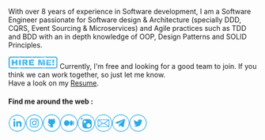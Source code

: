 With over 8 years of experience in Software development, I am a Software Engineer passionate for Software design & Architecture (specially DDD, CQRS, Event Sourcing & Microservices) and Agile practices such as TDD and BDD with an in depth knowledge of OOP, Design Patterns and SOLID Principles.

<img alt="Hire Me!" src="https://github.com/hamed-shirbandi/hamed-shirbandi/blob/main/docs/hire-me-v1.png" width="100">
Currently, I'm free and looking for a good team to join. If you think we can work together, so just let me know.</br>
Have a look on my <a href="https://app.flowcv.io/resume-feedback/V85zEoBKDjDjwYPQ8eEA3" target="_blank">Resume</a>.

#### Find me around the web :

<a href="https://www.linkedin.com/in/hamed-shirbandi" target="_blank"><img alt="LinkedIn" src="https://github.com/hamed-shirbandi/hamed-shirbandi/blob/main/docs/LinkedIn-v2.png" width="35"></a><a href="https://www.instagram.com/hamedshirbandi" target="_blank"><img alt="Instagram" src="https://github.com/hamed-shirbandi/hamed-shirbandi/blob/main/docs/Instagram-v2.png" width="35"></a><a href="https://github.com/hamed-shirbandi" target="_blank"><img alt="GitHub" src="https://github.com/hamed-shirbandi/hamed-shirbandi/blob/main/docs/GitHub-v2.png" width="35"></a><a href="https://medium.com/@hamed.shirbandi" target="_blank"><img alt="Medium" src="https://github.com/hamed-shirbandi/hamed-shirbandi/blob/main/docs/Medium-v2.png" width="35"></a><a href="https://www.nuget.org/profiles/hamed-shirbandi" target="_blank"><img alt="Nuget" src="https://github.com/hamed-shirbandi/hamed-shirbandi/blob/main/docs/Nuget-v3.png" width="35"></a><a href="mailto:hamed.shirbandi@gmail.com"><img alt="Email" src="https://github.com/hamed-shirbandi/hamed-shirbandi/blob/main/docs/Email-v2.png" width="35"></a><a href="https://t.me/hamed_shirbandi" target="_blank"><img alt="Telegram" src="https://github.com/hamed-shirbandi/hamed-shirbandi/blob/main/docs/Telegram-v2.png" width="35"></a><a href="https://twitter.com/hamed_shirbandi" target="_blank"><img alt="Twitter" src="https://github.com/hamed-shirbandi/hamed-shirbandi/blob/main/docs/Twitter-v2.png" width="35"></a>
